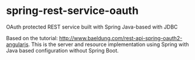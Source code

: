# spring-rest-service-oauth
OAuth protected REST service built with Spring Java-based with JDBC

Based on the tutorial: http://www.baeldung.com/rest-api-spring-oauth2-angularjs. This is the server and resource implementation using Spring with Java based configuration without Spring Boot.
